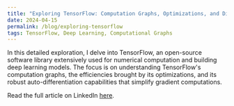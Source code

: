 ```yaml
---
title: "Exploring TensorFlow: Computation Graphs, Optimizations, and Differentiation"
date: 2024-04-15
permalink: /blog/exploring-tensorflow
tags: TensorFlow, Deep Learning, Computational Graphs
---
```


In this detailed exploration, I delve into TensorFlow, an open-source software library extensively used for numerical computation and building deep learning models. The focus is on understanding TensorFlow's computation graphs, the efficiencies brought by its optimizations, and its robust auto-differentiation capabilities that simplify gradient computations.

Read the full article on LinkedIn [here](https://www.linkedin.com/pulse/exploring-tensorflow-computation-graphs-optimizations-shubham-thorat-j3vnc/?trackingId=MMS3Wf%2B3qlqu72a%2FqjMK%2Fg%3D%3D).
